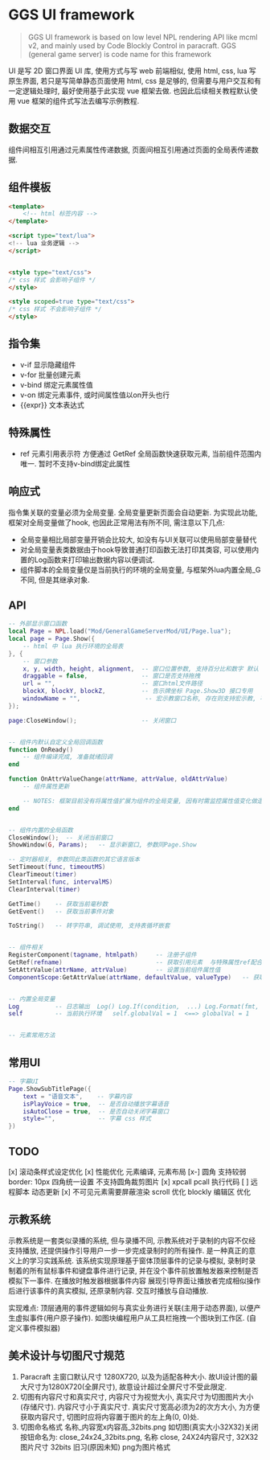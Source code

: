 # GGS UI framework

> GGS UI framework is based on low level NPL rendering API like mcml v2, and mainly used by Code Blockly Control in paracraft. GGS (general game server) is code name for this framework

UI 是写 2D 窗口界面 UI 库, 使用方式与写 web 前端相似, 使用 html, css, lua 写原生界面, 若只是写简单静态页面使用 html, css 是足够的,
但需要与用户交互和有一定逻辑处理时, 最好使用基于此实现 vue 框架去做. 也因此后续相关教程默认使用 vue 框架的组件式写法去编写示例教程.

## 数据交互

组件间相互引用通过元素属性传递数据, 页面间相互引用通过页面的全局表传递数据.

## 组件模板

```html
<template>
    <!-- html 标签内容 -->
</template>

<script type="text/lua">
<!-- lua 业务逻辑 -->
</script>


<style type="text/css"> 
/* css 样式 会影响子组件 */
</style>

<style scoped=true type="text/css"> 
/* css 样式 不会影响子组件 */
</style>
```

## 指令集

- v-if    显示隐藏组件
- v-for   批量创建元素
- v-bind  绑定元素属性值
- v-on    绑定元素事件, 或时间属性值以on开头也行
- {{expr}} 文本表达式  

## 特殊属性

- ref 元素引用表示符 方便通过 GetRef 全局函数快速获取元素, 当前组件范围内唯一. 暂时不支持v-bind绑定此属性

## 响应式

指令集关联的变量必须为全局变量. 全局变量更新页面会自动更新. 为实现此功能, 框架对全局变量做了hook, 也因此正常用法有所不同, 需注意以下几点:

- 全局变量相比局部变量开销会比较大, 如没有与UI关联可以使用局部变量替代
- 对全局变量表类数据由于hook导致普通打印函数无法打印其类容, 可以使用内置的Log函数来打印输出数据内容以便调试.
- 组件脚本的全局变量仅是当前执行的环境的全局变量, 与框架外lua内置全局_G不同, 但是其继承对象.

## API

```lua
-- 外部显示窗口函数
local Page = NPL.load("Mod/GeneralGameServerMod/UI/Page.lua");
local page = Page.Show({
    -- html 中 lua 执行环境的全局表
}, {
    -- 窗口参数
    x, y, width, height, alignment,  -- 窗口位置参数, 支持百分比和数字 默认 x = 0, y = 0, widht = 600, height = 500
    draggable = false,               -- 窗口是否支持拖拽
    url = "",                        -- 窗口html文件路径
    blockX, blockY, blockZ,          -- 告示牌坐标 Page.Show3D 接口专用
    windowName = "",                  -- 宏示教窗口名称, 存在则支持宏示教, 不存在则不支持
});

page:CloseWindow();                  -- 关闭窗口


-- 组件内默认自定义全局回调函数
function OnReady()
    -- 组件编译完成, 准备就绪回调
end

function OnAttrValueChange(attrName, attrValue, oldAttrValue)
    -- 组件属性更新

    -- NOTES: 框架目前没有将属性值扩展为组件的全局变量, 因有时需监控属性值变化做逻辑处理而不是单纯绑定UI, 开发者可在此自行转化成组件全局变量做UI联动.
end


-- 组件内置的全局函数
CloseWindow();  -- 关闭当前窗口
ShowWindow(G, Params);   -- 显示新窗口, 参数同Page.Show

-- 定时器相关, 参数同此类函数的其它语言版本
SetTimeout(func, timeoutMS)
ClearTimeout(timer)
SetInterval(func, intervalMS)
ClearInterval(timer)

GetTime()    -- 获取当前毫秒数
GetEvent()   -- 获取当前事件对象

ToString()   -- 转字符串, 调试使用, 支持表循坏嵌套


-- 组件相关
RegisterComponent(tagname, htmlpath)     -- 注册子组件
GetRef(refname)                          -- 获取引用元素  与特殊属性ref配合使用
SetAttrValue(attrName, attrValue)        -- 设置当前组件属性值
ComponentScope:GetAttrValue(attrName, defaultValue, valueType)   -- 获取当前组件属性值  valueType 默认为nil, 可以指定类型验证 string number function boolean 或使用简化函数 例: GetAttrStringValue(attrName, defaultValue)


-- 内置全局变量
Log          -- 日志输出  Log() Log.If(condition,  ...) Log.Format(fmt, ...) Log.FormatIf(condition, fmt, ...)
self         -- 当前执行环境   self.globalVal = 1  <==> globalVal = 1    定义局部变量 local localVal = 1


-- 元素常用方法
```

## 常用UI

```lua
-- 字幕UI
Page.ShowSubTitlePage({
    text = "语音文本",    -- 字幕内容 
    isPlayVoice = true,  -- 是否自动播放字幕语音
    isAutoClose = true,  -- 是否自动关闭字幕窗口
    style="",            -- 字幕 css 样式
})
```

## TODO

[x] 滚动条样式设定优化
[x] 性能优化 元素编译, 元素布局
[x-] 圆角 支持较弱 border: 10px  四角统一设置  不支持圆角裁剪图片
[x] xpcall pcall 执行代码
[ ] 远程脚本 动态更新
[x] 不可见元素需要屏蔽渲染 scroll 优化 blockly 编辑区 优化

## 示教系统

示教系统是一套类似录播的系统, 但与录播不同, 示教系统对于录制的内容不仅经支持播放, 还提供操作引导用户一步一步完成录制时的所有操作. 是一种真正的意义上的学习实践系统.
该系统实现原理基于窗体顶层事件的记录与模拟, 录制时录制着的所有鼠标事件和键盘事件进行记录, 并在没个事件前放置触发器来控制是否模拟下一事件. 在播放时触发器根据事件内容
展现引导界面让播放者完成相似操作后进行该事件的真实模拟, 还原录制内容. 交互时播放与自动播放.

实现难点:
顶层通用的事件逻辑如何与真实业务进行关联(主用于动态界面), 以便产生虚拟事件(用户原子操作). 如图块编程用户从工具栏拖拽一个图块到工作区. (自定义事件模拟器)

## 美术设计与切图尺寸规范

1. Paracraft 主窗口默认尺寸 1280X720, 以及为适配各种大小. 故UI设计图的最大尺寸为1280X720(全屏尺寸), 故意设计超过全屏尺寸不受此限定.
2. 切图有内容尺寸和真实尺寸, 内容尺寸为视觉大小, 真实尺寸为切图图片大小(存储尺寸). 内容尺寸小于真实尺寸. 真实尺寸宽高必须为2的次方大小, 为方便获取内容尺寸, 切图时应将内容置于图片的左上角(0, 0)处.
3. 切图命名格式 名称_内容宽x内容高_32bits.png 如切图(真实大小32X32)关闭按钮命名为: close_24x24_32bits.png,  名称 close, 24X24内容尺寸, 32X32 图片尺寸 32bits 旧习(原因未知) png为图片格式
